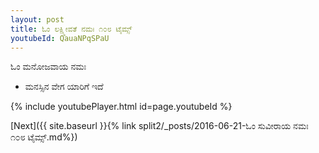 ```yaml
---
layout: post
title: ಓಂ ಲಕ್ಷ್ಮೀವತೆ ನಮಃ ೧೦೮ ಟೈಮ್ಸ್
youtubeId: QauaNPqSPaU
---
```

 
 
 ಓಂ ಮನೋಜವಾಯ ನಮಃ  
 
 -  ಮನಸ್ಸಿನ ವೇಗ ಯಾರಿಗೆ ಇದೆ 
 
  
 
  
 
 
 
 
 
 


{% include youtubePlayer.html id=page.youtubeId %}
 
[Next]({{ site.baseurl }}{% link  split2/_posts/2016-06-21-ಓಂ ಸುವೀರಾಯ ನಮಃ ೧೦೮ ಟೈಮ್ಸ್.md%})
 

